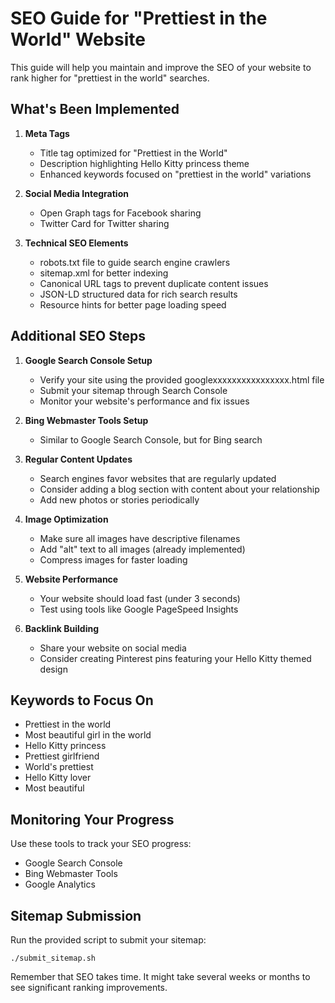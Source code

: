 # SEO Guide for "Prettiest in the World" Website

This guide will help you maintain and improve the SEO of your website to rank higher for "prettiest in the world" searches.

## What's Been Implemented

1. **Meta Tags**
   - Title tag optimized for "Prettiest in the World"
   - Description highlighting Hello Kitty princess theme
   - Enhanced keywords focused on "prettiest in the world" variations
   
2. **Social Media Integration**
   - Open Graph tags for Facebook sharing
   - Twitter Card for Twitter sharing
   
3. **Technical SEO Elements**
   - robots.txt file to guide search engine crawlers
   - sitemap.xml for better indexing
   - Canonical URL tags to prevent duplicate content issues
   - JSON-LD structured data for rich search results
   - Resource hints for better page loading speed

## Additional SEO Steps

1. **Google Search Console Setup**
   - Verify your site using the provided googlexxxxxxxxxxxxxxxx.html file
   - Submit your sitemap through Search Console
   - Monitor your website's performance and fix issues

2. **Bing Webmaster Tools Setup**
   - Similar to Google Search Console, but for Bing search

3. **Regular Content Updates**
   - Search engines favor websites that are regularly updated
   - Consider adding a blog section with content about your relationship
   - Add new photos or stories periodically

4. **Image Optimization**
   - Make sure all images have descriptive filenames
   - Add "alt" text to all images (already implemented)
   - Compress images for faster loading

5. **Website Performance**
   - Your website should load fast (under 3 seconds)
   - Test using tools like Google PageSpeed Insights

6. **Backlink Building**
   - Share your website on social media
   - Consider creating Pinterest pins featuring your Hello Kitty themed design

## Keywords to Focus On

- Prettiest in the world
- Most beautiful girl in the world
- Hello Kitty princess
- Prettiest girlfriend
- World's prettiest
- Hello Kitty lover
- Most beautiful

## Monitoring Your Progress

Use these tools to track your SEO progress:
- Google Search Console
- Bing Webmaster Tools
- Google Analytics

## Sitemap Submission

Run the provided script to submit your sitemap:
```
./submit_sitemap.sh
```

Remember that SEO takes time. It might take several weeks or months to see significant ranking improvements.
